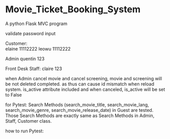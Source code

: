 # Movie_Ticket_Booking_System
A python Flask MVC program

validate password input

Customer:  
elaine  11112222
leowu   11112222

Admin
quentin 123

Front Desk Staff:
claire 123



when Admin cancel movie and cancel screening, movie and screening will be not deleted completed. as thus can cause id mismatch when reload system. is_active attribute included and when canceled, is_active will be set to False

for Pytest:
Search Methods (search_movie_title, search_movie_lang, search_movie_genre, search_movie_release_date) in Guest are tested. Those Search Methods are exactly same as Search Methods in Admin, Staff, Customer class.

how to run Pytest:

